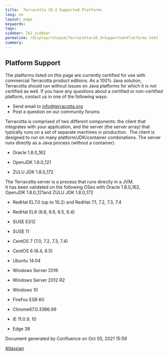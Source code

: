 ```yaml
---
title:  Terracotta 10.3 Supported Platforms  
lang: en
layout: page
keywords:
tags:
sidebar: lb2_sidebar
permalink: /display/release/Terracotta+10.3+Supported+Platforms.html
summary:
---
```


Platform Support
----------------

The platforms listed on this page are currently certified for use with commercial Terracotta product editions. As a 100% Java solution, Terracotta should run without issues on Java platforms for which it is not certified as well. If you have any questions about a certified or non-certified platform, contact us in one of the following ways:  
  

*   Send email to [info@terracotta.org](mailto:info@terracotta.org)
*   Post a question on our community forums

Terracotta is comprised of two different components: the client that integrates with your application, and the server (the server array) that typically runs on a set of separate machines in production.  The client is designed to run on many platform/JDK/container combinations. The server runs directly as a Java process (without a container).

*   Oracle 1.8.0\_162   
    
*   OpenJDK 1.8.0\_121
*   ZULU JDK 1.8.0\_172  
    

The Terracotta server is a process that runs directly in a JVM.  
It has been validated on the following OSes with Oracle 1.8.0\_162,  OpenJDK 1.8.0\_121and ZULU JDK 1.8.0\_172  

*   RedHat EL7.0 (up to 10.2) and RedHat 7.1, 7.2, 7.3, 7.4
*   RedHat EL6 (6.8, 6.6, 6.5, 6.4)
*   SUSE ES12
*   SUSE 11
*   CentOS 7 (7.0, 7.2, 7.3, 7.4)
*   CentOS 6 (6.4, 6.5)
*   Ubuntu 14.04  
    
*   Windows Server 2016
*   Windows Server 2012 R2
*   Windows 10  
    

*   FireFox ESR 60
*   Chrome67.0.3396.99
*   IE 11.0.9, 10
*   Edge 38

  

  

Document generated by Confluence on Oct 05, 2021 15:59

[Atlassian](http://www.atlassian.com/)
